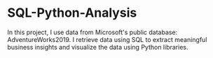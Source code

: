 # SQL-Python-Analysis
In this project, I use data from Microsoft's public database: AdventureWorks2019. I retrieve data using SQL to extract meaningful business insights and visualize the data using Python libraries.
